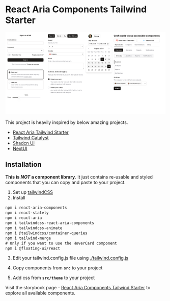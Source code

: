 # React Aria Components Tailwind Starter

![hero](./screenshots/overview.png)

This project is heavily inspired by below amazing projects.

- <a href="https://react-spectrum.adobe.com/react-aria-tailwind-starter/?path=/docs/alertdialog--docs" target="_blank">React Aria Tailwind Starter</a>
- <a href="https://tailwindui.com/templates/catalyst" target="_blank">Tailwind Catalyst</a>
- <a href="https://ui.shadcn.com/docs" target="_blank">Shadcn UI</a>
- <a href="https://nextui.org" target="_blank">NextUI</a>

## Installation

**This is *NOT* a component library**. It just contains re-usable and styled components that you can copy and paste to your project.

1. Set up [tailwindCSS](https://tailwindcss.com/docs/installation)
2. Install

```shell
npm i react-aria-components
npm i react-stately
npm i react-aria
npm i tailwindcss-react-aria-components
npm i tailwindcss-animate
npm i @tailwindcss/container-queries
npm i tailwind-merge
# Only if you want to use the HoverCard component
npm i @floating-ui/react
```

3. Edit your tailwind.config.js file using [./tailwind.config.js](./tailwind.config.js)

4. Copy components from **`src`** to your project

5. Add css from **`src/theme`** to your project


Visit the storybook page - <a href="https://zaichaopan.github.io/react-aria-components-tailwind-starter" target="_blank" >React Aria Components Tailwind Starter</a> to explore all available components.

